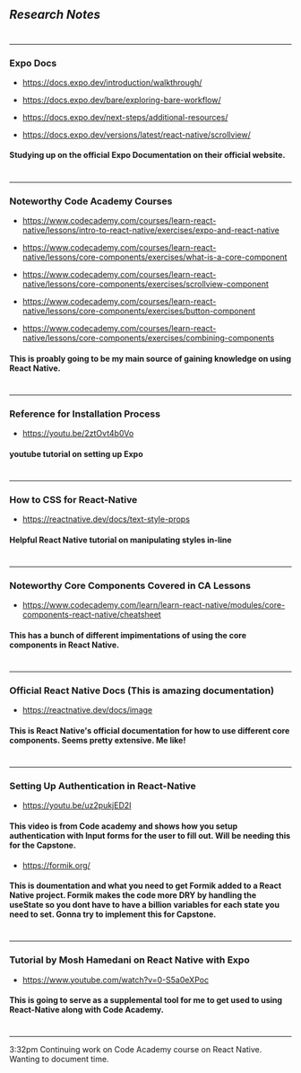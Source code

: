 ## _Research Notes_
#
---
### Expo Docs
* https://docs.expo.dev/introduction/walkthrough/

* https://docs.expo.dev/bare/exploring-bare-workflow/

* https://docs.expo.dev/next-steps/additional-resources/

* https://docs.expo.dev/versions/latest/react-native/scrollview/

#### Studying up on the official Expo Documentation on their official website.
#
---
### Noteworthy Code Academy Courses
* https://www.codecademy.com/courses/learn-react-native/lessons/intro-to-react-native/exercises/expo-and-react-native

* https://www.codecademy.com/courses/learn-react-native/lessons/core-components/exercises/what-is-a-core-component

* https://www.codecademy.com/courses/learn-react-native/lessons/core-components/exercises/scrollview-component

* https://www.codecademy.com/courses/learn-react-native/lessons/core-components/exercises/button-component

* https://www.codecademy.com/courses/learn-react-native/lessons/core-components/exercises/combining-components


#### This is proably going to be my main source of gaining knowledge on using React Native.
#
---
### Reference for Installation Process
* https://youtu.be/2ztOvt4b0Vo
#### youtube tutorial on setting up Expo
#
---
### How to CSS for React-Native
* https://reactnative.dev/docs/text-style-props
#### Helpful React Native tutorial on manipulating styles in-line
#
---
### Noteworthy Core Components Covered in CA Lessons
* https://www.codecademy.com/learn/learn-react-native/modules/core-components-react-native/cheatsheet
#### This has a bunch of different impimentations of using the core components in React Native.
#
---
### Official React Native Docs (This is amazing documentation)
* https://reactnative.dev/docs/image
#### This is React Native's official documentation for how to use different core components. Seems pretty extensive. Me like!
#
--- 
### Setting Up Authentication in React-Native
* https://youtu.be/uz2pukjED2I
#### This video is from Code academy and shows how you setup authentication with Input forms for the user to fill out. Will be needing this for the Capstone.
* https://formik.org/
#### This is doumentation and what you need to get Formik added to a React Native project. Formik makes the code more DRY by handling the useState so you dont have to have a billion variables for each state you need to set. Gonna try to implement this for Capstone.
#
---
### Tutorial by Mosh Hamedani on React Native with Expo
* https://www.youtube.com/watch?v=0-S5a0eXPoc
#### This is going to serve as a supplemental tool for me to get used to using React-Native along with Code Academy.
#
---

3:32pm Continuing work on Code Academy course on React Native. Wanting to document time.